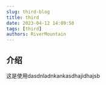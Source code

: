 ```yaml
---
slug: third-blog
title: third
date: 2023-04-12 14:09:58
tags: [third]
authors: RiverMountain
---
```



## 介绍

这是使用dasdnladnkankasdhajidhajsb
